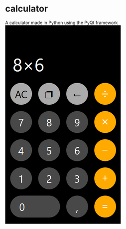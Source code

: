 # calculator
A calculator made in Python using the PyQt framework
![screen](https://github.com/gleverrr/calculator/blob/main/image.PNG)
